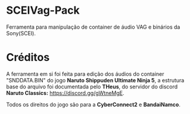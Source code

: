# SCEIVag-Pack
Ferramenta para manipulação de container de áudio VAG e binários da Sony(SCEI).

# Créditos
A ferramenta em si foi feita para edição dos áudios do container "SNDDATA.BIN" do jogo **Naruto Shippuden Ultimate Ninja 5**, 
a estrutura base do arquivo foi documentada pelo **THeus**, do servidor do discord **Naruto Classics:** https://discord.gg/gWtneMgE.

Todos os direitos do jogo são para a **CyberConnect2** e **BandaiNamco**.
